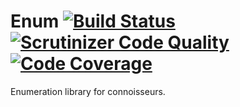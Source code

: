 # Enum [![Build Status](https://travis-ci.org/fat-code/enum.svg?branch=master)](https://travis-ci.org/fat-code/enum) [![Scrutinizer Code Quality](https://scrutinizer-ci.com/g/fat-code/enum/badges/quality-score.png?b=master)](https://scrutinizer-ci.com/g/fat-code/enum/?branch=master) [![Code Coverage](https://scrutinizer-ci.com/g/fat-code/enum/badges/coverage.png?b=master)](https://scrutinizer-ci.com/g/fat-code/enum/?branch=master)
Enumeration library for connoisseurs.
